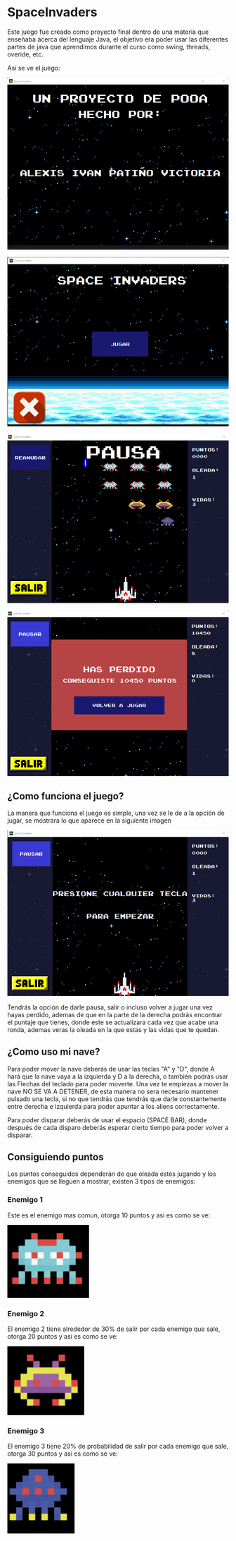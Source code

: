 # SpaceInvaders
Este juego fue creado como proyecto final dentro de una materia que enseñaba acerca del lenguaje Java, el objetivo era poder usar las diferentes partes de java que aprendimos durante el curso como swing, threads, overide, etc.

Asi se ve el juego:

![Imagen 1](https://github.com/patinoAlexis/SpaceInvaders/blob/b9f320b1119b813c1e5510ce781d57877ae93f01/img-git/juego_inicio_1.png)

![Imagen 2](https://github.com/patinoAlexis/SpaceInvaders/blob/b9f320b1119b813c1e5510ce781d57877ae93f01/img-git/juego_inicio_2.png)

![Imagen 3](https://github.com/patinoAlexis/SpaceInvaders/blob/b9f320b1119b813c1e5510ce781d57877ae93f01/img-git/juego_inicio_3.png)

![Imagen 4](https://github.com/patinoAlexis/SpaceInvaders/blob/b9f320b1119b813c1e5510ce781d57877ae93f01/img-git/juego_inicio_4.png)

## ¿Como funciona el juego?
La manera que funciona el juego es simple, una vez se le de a la opción de jugar, se mostrara lo que aparece en la siguiente imagen

![espera](https://github.com/patinoAlexis/SpaceInvaders/blob/b9f320b1119b813c1e5510ce781d57877ae93f01/img-git/juego_espera.png)

Tendrás la opción de darle pausa, salir o incluso volver a jugar una vez hayas perdido, ademas de que en la parte de la derecha podrás encontrar el puntaje que tienes, donde este se actualizara cada vez que acabe una ronda, ademas veras la oleada en la que estas y las vidas que te quedan.

## ¿Como uso mi nave?
Para poder mover la nave deberás de usar las teclas "A" y "D", donde A hará que la nave vaya a la izquierda y D a la derecha, o también podrás usar las Flechas del teclado para poder moverte. Una vez te empiezas a mover la nave NO SE VA A DETENER, de esta manera no sera necesario mantener pulsado una tecla, si no que tendrás que tendrás que darle constantemente entre derecha e izquierda para poder apuntar a los aliens correctamente.

Para poder disparar deberás de usar el espacio (SPACE BAR), donde después de cada disparo deberás esperar cierto tiempo para poder volver a disparar.

## Consiguiendo puntos
Los puntos conseguidos dependerán de que oleada estes jugando y los enemigos que se lleguen a mostrar, existen 3 tipos de enemigos:

### Enemigo 1
Este es el enemigo mas comun, otorga 10 puntos y asi es como se ve:

![Enemigo 1](https://github.com/patinoAlexis/SpaceInvaders/blob/a157220cdbf6d76433777512394f68405797a85d/img-git/enemigo_1.png)

### Enemigo 2
El enemigo 2 tiene alrededor de 30% de salir por cada enemigo que sale, otorga 20 puntos y asi es como se ve:

![Enemigo 2](https://github.com/patinoAlexis/SpaceInvaders/blob/a157220cdbf6d76433777512394f68405797a85d/img-git/enemigo_2.png)

### Enemigo 3
El enemigo 3 tiene 20% de probabilidad de salir por cada enemigo que sale, otorga 30 puntos y asi es como se ve:

![Enemigo 3](https://github.com/patinoAlexis/SpaceInvaders/blob/a157220cdbf6d76433777512394f68405797a85d/img-git/enemigo_3.png)